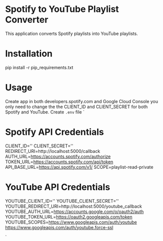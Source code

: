 # Spotify to YouTube Playlist Converter
This application converts Spotify playlists into YouTube playlists.

# Installation
pip install -r pip_requirements.txt

# Usage
Create app in both developers.spotify.com and Google Cloud Console 
you only need to change the the CLIENT_ID and CLIENT_SECRET for both Spotify and YouTube.
Create `.env` file 
`
# Spotify API Credentials
CLIENT_ID=''
CLIENT_SECRET=''
REDIRECT_URI=http://localhost:5000/callback
AUTH_URL=https://accounts.spotify.com/authorize
TOKEN_URL=https://accounts.spotify.com/api/token
API_BASE_URL=https://api.spotify.com/v1/
SCOPE=playlist-read-private

# YouTube API Credentials
YOUTUBE_CLIENT_ID=''
YOUTUBE_CLIENT_SECRET=''
YOUTUBE_REDIRECT_URI=http://localhost:5000/youtube_callback
YOUTUBE_AUTH_URL=https://accounts.google.com/o/oauth2/auth
YOUTUBE_TOKEN_URL=https://oauth2.googleapis.com/token
YOUTUBE_SCOPES=https://www.googleapis.com/auth/youtube https://www.googleapis.com/auth/youtube.force-ssl

`
